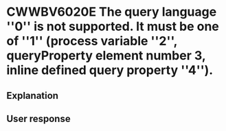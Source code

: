 # CWWBV6020E The query language ''0'' is not supported. It must be one of ''1'' (process variable ''2'', queryProperty element number 3, inline defined query property ''4'').

## Explanation

## User response